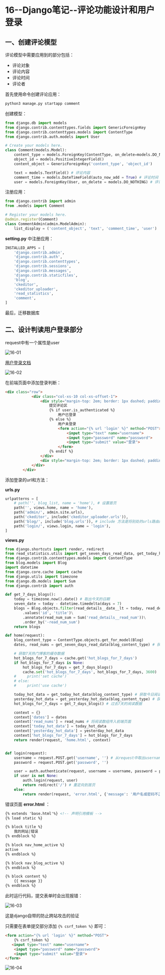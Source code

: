 # 16--Django笔记--评论功能设计和用户登录

## 一、创建评论模型

评论模型中需要应用到的部分包括：

- 评论对象
- 评论内容
- 评论时间
- 评论者

首先使用命令创建评论应用：

```bash
python3 manage.py startapp comment
```

创建模型：

```python
from django.db import models
from django.contrib.contenttypes.fields import GenericForeignKey
from django.contrib.contenttypes.models import ContentType
from django.contrib.auth.models import User

# Create your models here.
class Comment(models.Model):
    content_type = models.ForeignKey(ContentType, on_delete=models.DO_NOTHING)
    object_id = models.PositiveIntegerField()
    content_object = GenericForeignKey('content_type', 'object_id')

    text = models.TextField() # 评论内容
    comment_time = models.DateTimeField(auto_now_add = True) # 评论时间
    user = models.ForeignKey(User, on_delete = models.DO_NOTHING) # 评论者
```

注册应用：

```python
from django.contrib import admin
from .models import Comment

# Register your models here.
@admin.register(Comment)
class CommentAdmin(admin.ModelAdmin):
    list_display = ('content_object', 'text', 'comment_time', 'user')
```

**setting.py** 中注册应用：

```python
INSTALLED_APPS = [
    'django.contrib.admin',
    'django.contrib.auth',
    'django.contrib.contenttypes',
    'django.contrib.sessions',
    'django.contrib.messages',
    'django.contrib.staticfiles',
    'blog',
    'ckeditor',
    'ckeditor_uploader',
    'read_statistics',
    'comment',
]
```

最后，迁移数据库

## 二、设计判读用户登录部分

request中有一个属性是user

![16-01](https://img-blog.csdnimg.cn/2021071222375065.png?x-oss-process=image/watermark,type_ZmFuZ3poZW5naGVpdGk,shadow_10,text_aHR0cHM6Ly9ibG9nLmNzZG4ubmV0L3dlaXhpbl80NDMzODc4MA==,size_16,color_FFFFFF,t_70#pic_center)


[用户登录文档](https://docs.djangoproject.com/zh-hans/3.2/topics/auth/default/#authentication-in-web-requests)

![16-02](https://img-blog.csdnimg.cn/20210712223806991.png?x-oss-process=image/watermark,type_ZmFuZ3poZW5naGVpdGk,shadow_10,text_aHR0cHM6Ly9ibG9nLmNzZG4ubmV0L3dlaXhpbl80NDMzODc4MA==,size_16,color_FFFFFF,t_70#pic_center)


在前端页面中添加登录判断：

```html
<div class="row">
            <div class="col-xs-10 col-xs-offset-1">
                <div style="margin-top: 2em; border: 1px dashed; padding: 2em;">
                    提交评论区
                    {% if user.is_authenticated %}
                        用户已登录
                    {% else %}
                        用户未登录
                        <form action="{% url 'login' %}" method="POST">
                            <input type="text" name="username">
                            <input type="password" name="password">
                            <input type="submit" value="登录">
                        </form>
                    {% endif %}
                </div>
                <div style="margin-top: 2em; border: 1px dashed; padding: 2em;">评论列表区</div>
            </div>
        </div>
```

添加登录的url和方法：

**urls.py**

```python
urlpatterns = [
    # path('', blog_list, name = 'home'), # 设置首页
    path('', views.home, name = 'home'),
    path('admin/', admin.site.urls),
    path('ckeditor', include('ckeditor_uploader.urls')),
    path('blog/', include('blog.urls')), # include 方法是将别处的urls路由配置引入到全局路由
    path('login/', views.login, name = 'login'),
]
```

**views.py**

```python
from django.shortcuts import render, redirect
from read_statistics.utils import get_seven_days_read_data, get_today_hot_data, get_yesterday_hot_data # , get_7_days_hot_data
from django.contrib.contenttypes.models import ContentType
from blog.models import Blog
import datetime
from django.core.cache import cache
from django.utils import timezone
from django.db.models import Sum
from django.contrib import auth

def get_7_days_blogs():
    today = timezone.now().date() # 取出今天的日期
    seven_date = today - datetime.timedelta(days = 7)
    blogs = Blog.objects.filter(read_details__date__lt = today, read_details__date__gte = seven_date)\
        .values('id', 'title')\
        .annotate(read_num_sum = Sum('read_details__read_num'))\
        .order_by('-read_num_sum')
    return blogs

def home(request):
    blog_content_type = ContentType.objects.get_for_model(Blog)
    dates, read_nums = get_seven_days_read_data(blog_content_type) # 获取过去7天阅读数量数组

    # 获取7天热门博客的缓存数据
    hot_blogs_for_7_days = cache.get('hot_blogs_for_7_days')
    if hot_blogs_for_7_days is None:
        hot_blogs_for_7_days = get_7_days_blogs()
        cache.set('hot_blogs_for_7_days', hot_blogs_for_7_days, 3600)
    #     print('set cache')
    # else:
    #     print('use cache')

    today_hot_data = get_today_hot_data(blog_content_type) # 获取今日阅读数据
    yesterday_hot_data = get_yesterday_hot_data(blog_content_type) # 获取昨日阅读数据
    hot_blogs_for_7_days = get_7_days_blogs() # 过去7天的阅读数据

    context = {}
    context['dates'] = dates
    context['read_nums'] = read_nums # 将阅读数组传入前端页面
    context['today_hot_data'] = today_hot_data
    context['yesterday_hot_data'] = yesterday_hot_data
    context['hot_blogs_for_7_days'] = hot_blogs_for_7_days
    return render(request, 'home.html', context)


def login(request):
    username = request.POST.get('username', '') # 从request中取出username字段，如果没有则设为空字符串
    password = request.POST.get('password', '')

    user = auth.authenticate(request, username = username, password = password) # 获取登录信息
    if user is not None:
        auth.login(request, user)
        return redirect('/') # 重定向到首页
    else:
        return render(request, 'error.html', {'message': '用户名或密码不正确'}) # 跳转错误页面
```

错误页面 **error.html** ：

```html
{% extends 'base.html'%} <!-- 声明引用模板 -->
{% load static %}

{% block title %}
    我的网站|错误
{% endblock %}

{% block nav_home_active %}
active
{% endblock %}

{% block nav_blog_active %}
{% endblock %}

{% block content %}
    {{ message }}
{% endblock %}
```

此时运行代码，提交表单时会出现报错：

![16-03](https://img-blog.csdnimg.cn/20210712223826804.png?x-oss-process=image/watermark,type_ZmFuZ3poZW5naGVpdGk,shadow_10,text_aHR0cHM6Ly9ibG9nLmNzZG4ubmV0L3dlaXhpbl80NDMzODc4MA==,size_16,color_FFFFFF,t_70#pic_center)


这是django自带的防止跨站攻击的验证

只需要在表单提交部分添加 `{% csrf_token %}` 即可：

```html
<form action="{% url 'login' %}" method="POST">
    {% csrf_token %}
   <input type="text" name="username">
    <input type="password" name="password">
    <input type="submit" value="登录">
</form>
```

![16-04](https://img-blog.csdnimg.cn/20210712223843445.png?x-oss-process=image/watermark,type_ZmFuZ3poZW5naGVpdGk,shadow_10,text_aHR0cHM6Ly9ibG9nLmNzZG4ubmV0L3dlaXhpbl80NDMzODc4MA==,size_16,color_FFFFFF,t_70#pic_center)